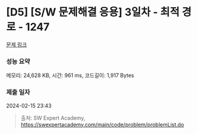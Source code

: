 # [D5] [S/W 문제해결 응용] 3일차 - 최적 경로 - 1247 

[문제 링크](https://swexpertacademy.com/main/code/problem/problemDetail.do?contestProbId=AV15OZ4qAPICFAYD) 

### 성능 요약

메모리: 24,628 KB, 시간: 961 ms, 코드길이: 1,917 Bytes

### 제출 일자

2024-02-15 23:43



> 출처: SW Expert Academy, https://swexpertacademy.com/main/code/problem/problemList.do